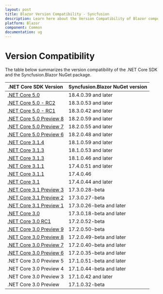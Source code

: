 ```yaml
---
layout: post
title: Blazor Version Compatibility - Syncfusion
description: Learn here about the Version Compatibility of Blazor components and requirements for those components.
platform: Blazor
component: Common
documentation: ug
---
```


# Version Compatibility

The table below summarizes the version compatibility of the .NET Core SDK and the Syncfusion.Blazor NuGet package.

| .NET Core SDK Version | Syncfusion.Blazor NuGet version |
| ------------- | ------------- |
| [.NET Core 5.0](https://devblogs.microsoft.com/aspnet/announcing-asp-net-core-in-net-5/) | 18.4.0.39 and later |
| [.NET Core 5.0 - RC2](https://devblogs.microsoft.com/aspnet/asp-net-core-updates-in-net-5-release-candidate-2/) | 18.3.0.53 and later |
| [.NET Core 5.0 - RC1](https://devblogs.microsoft.com/aspnet/asp-net-core-updates-in-net-5-release-candidate-1/) | 18.3.0.42 and later |
| [.NET Core 5.0 Preview 8](https://devblogs.microsoft.com/dotnet/announcing-net-5-0-preview-8/) | 18.2.0.59 and later|
| [.NET Core 5.0 Preview 7](https://devblogs.microsoft.com/dotnet/announcing-net-5-0-preview-7/) | 18.2.0.55 and later |
| [.NET Core 5.0 Preview 6](https://devblogs.microsoft.com/dotnet/announcing-net-5-0-preview-6/) | 18.2.0.48 and later |
| [.NET Core 3.1.4](https://devblogs.microsoft.com/aspnet/blazor-webassembly-3-2-0-now-available/) | 18.1.0.59 and later |
| [.NET Core 3.1.3](https://devblogs.microsoft.com/aspnet/blazor-webassembly-3-2-0-release-candidate-now-available/) | 18.1.0.53 and later |
| [.NET Core 3.1.3](https://devblogs.microsoft.com/dotnet/net-core-march-2020/) | 18.1.0.46 and later |
| [.NET Core 3.1.1](https://devblogs.microsoft.com/aspnet/blazor-webassembly-3-2-0-preview-1-release-now-available/) | 17.4.0.51 and later |
| [.NET Core 3.1.1](https://devblogs.microsoft.com/dotnet/net-core-january-2020/) | 17.4.0.46  |
| [.NET Core 3.1](https://devblogs.microsoft.com/aspnet/asp-net-core-updates-in-net-core-3-1/) | 17.4.0.44 and later |
| [.NET Core 3.1 Preview 3](https://devblogs.microsoft.com/aspnet/asp-net-core-updates-in-net-core-3-1-preview-3/) | 17.3.0.28-beta |
| [.NET Core 3.1 Preview 2](https://devblogs.microsoft.com/aspnet/asp-net-core-updates-in-net-core-3-1-preview-2/) | 17.3.0.27-beta |
| [.NET Core 3.1 Preview 1](https://devblogs.microsoft.com/aspnet/asp-net-core-updates-in-net-core-3-1-preview-1/) | 17.3.0.26-beta and later |
| [.NET Core 3.0](https://devblogs.microsoft.com/aspnet/asp-net-core-and-blazor-updates-in-net-core-3-0/) | 17.3.0.18-beta and later |
| [.NET Core 3.0 RC1](https://devblogs.microsoft.com/aspnet/asp-net-core-and-blazor-updates-in-net-core-3-0-release-candidate-1/) | 17.2.0.52-beta |
| [.NET Core 3.0 Preview 9](https://devblogs.microsoft.com/aspnet/asp-net-core-and-blazor-updates-in-net-core-3-0-preview-9/) | 17.2.0.50-beta |
| [.NET Core 3.0 Preview 8](https://devblogs.microsoft.com/aspnet/asp-net-core-and-blazor-updates-in-net-core-3-0-preview-8/) | 17.2.0.49-beta and later |
| [.NET Core 3.0 Preview 7](https://devblogs.microsoft.com/aspnet/asp-net-core-and-blazor-updates-in-net-core-3-0-preview-7/) | 17.2.0.40-beta and later |
| [.NET Core 3.0 Preview 6](https://devblogs.microsoft.com/aspnet/asp-net-core-and-blazor-updates-in-net-core-3-0-preview-6/) | 17.2.0.35-beta and later |
| .NET Core 3.0 Preview 5 | 17.1.0.51-beta and later |
| .NET Core 3.0 Preview 4 | 17.1.0.44-beta and later |
| .NET Core 3.0 Preview 3 | 17.1.0.42 and later |
| .NET Core 3.0 Preview | 17.1.0.32-beta |